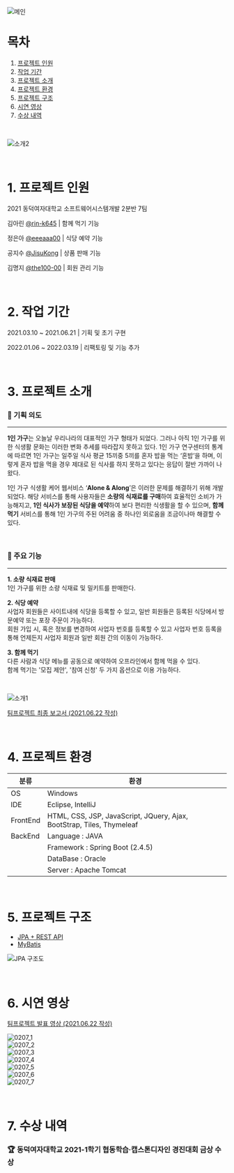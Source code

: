 ![메인](https://user-images.githubusercontent.com/71439771/158016573-3850c186-9b09-43f8-b3ce-43d014567c6d.png)

# 목차  

1. [프로젝트 인원](#1-프로젝트-인원)
2. [작업 기간](#2-작업-기간)
3. [프로젝트 소개](#3-프로젝트-소개)
4. [프로젝트 환경](#4-프로젝트-환경)
5. [프로젝트 구조](#5-프로젝트-구조)
6. [시연 영상](#6-시연-영상)
7. [수상 내역](#7-수상-내역)  

&nbsp;   

![소개2](https://user-images.githubusercontent.com/71439771/156992754-49115883-ca01-495f-89ae-63d1fc269525.png)  
  
&nbsp;   

# 1. 프로젝트 인원

2021 동덕여자대학교 소프트웨어시스템개발 2분반 7팀

김아린 [@rin-k645](https://github.com/rin-k645) | 함께 먹기 기능  

정은아 [@eeeaaa00](https://github.com/eeeaaa00) | 식당 예약 기능  

공지수 [@JisuKong](https://github.com/JisuKong) | 상품 판매 기능

김명지 [@the100-00](https://github.com/the100-00) | 회원 관리 기능  

&nbsp;   


# 2. 작업 기간

2021.03.10 ~ 2021.06.21  | 기획 및 초기 구현

2022.01.06 ~ 2022.03.19 | 리팩토링 및 기능 추가

&nbsp;   

# 3. 프로젝트 소개

### 🎯 기획 의도

---

**1인 가구**는 오늘날 우리나라의 대표적인 가구 형태가 되었다. 그러나 아직 1인 가구를 위한 식생활 문화는 이러한 변화 추세를 따라잡지 못하고 있다. 1인 가구 연구센터의 통계에 따르면 1인 가구는 일주일 식사 평균 15끼중 5끼를 혼자 밥을 먹는 ‘혼밥’을 하며, 이렇게 혼자 밥을 먹을 경우 제대로 된 식사를 하지 못하고 있다는 응답이 절반 가까이 나왔다.

1인 가구 식생활 케어 웹서비스 ‘**Alone & Along**’은 이러한 문제를 해결하기 위해 개발되었다.
해당 서비스를 통해 사용자들은 **소량의 식재료를 구매**하여 효율적인 소비가 가능해지고, **1인 식사가 보장된 식당을 예약**하여 보다 편리한 식생활을 할 수 있으며, **함께 먹기** 서비스를 통해 1인 가구의 주된 어려움 중 하나인 외로움을 조금이나마 해결할 수 있다.   

&nbsp; 

### 🔎 주요 기능

---

**1. 소량 식재료 판매**  
1인 가구를 위한 소량 식재료 및 밀키트를 판매한다.

**2. 식당 예약**  
사업자 회원들은 사이트내에 식당을 등록할 수 있고, 일반 회원들은 등록된 식당에서 방문예약 또는 포장 주문이 가능하다.  
회원 가입 시, 혹은 정보를 변경하여 사업자 번호를 등록할 수 있고 사업자 번호 등록을 통해 언제든지 사업자 회원과 일반 회원 간의 이동이 가능하다.

**3.  함께 먹기**  
다른 사람과 식당 메뉴를 공동으로 예약하여 오프라인에서 함께 먹을 수 있다.  
함께 먹기는 '모집 제안', '참여 신청' 두 가지 옵션으로 이용 가능하다.  

&nbsp; 

![소개1](https://user-images.githubusercontent.com/71439771/156991491-f2475ca0-5be2-4596-9fa7-9a5f6b6fedde.png)  

[팀프로젝트 최종 보고서 (2021.06.22 작성)](https://drive.google.com/file/d/1Jk8T37c7n_V_fmBgnRUGqG7jNKbz6_Sj/view?usp=sharing)

&nbsp;  

# 4. 프로젝트 환경

| 분류 | 환경 |
| --- | --- |
| OS | Windows |
| IDE | Eclipse, IntelliJ |
| FrontEnd | HTML, CSS, JSP, JavaScript, JQuery, Ajax, BootStrap, Tiles, Thymeleaf |
| BackEnd | Language : JAVA |
|  | Framework : Spring Boot (2.4.5) |
|  | DataBase : Oracle  |
|  | Server : Apache Tomcat |

&nbsp;   

# 5. 프로젝트 구조

- [JPA + REST API](https://github.com/AloneAlong-SSD0207/AloneAlong/tree/jpa)
- [MyBatis](https://github.com/AloneAlong-SSD0207/AloneAlong/tree/mybatis)

![JPA 구조도](https://user-images.githubusercontent.com/71439771/158018613-7f197ee5-cba7-43fa-b349-f7c2691125eb.PNG)

&nbsp;   


# 6. 시연 영상

[팀프로젝트 발표 영상 (2021.06.22 작성)](https://drive.google.com/file/d/1h3O4Xvq12XFcQDtThrnJJLTRAVrlumPX/view?usp=sharing)

![0207_1](https://user-images.githubusercontent.com/71439771/158016182-631bc249-7e07-4901-8ffd-eb3087508607.gif)  
![0207_2](https://user-images.githubusercontent.com/71439771/158016208-b3a340e7-8870-478f-a6c9-f7effbe17cb5.gif)  
![0207_3](https://user-images.githubusercontent.com/71439771/158016244-53aa08b0-3ad7-4e52-9d12-215d358e20f3.gif)  
![0207_4](https://user-images.githubusercontent.com/71439771/158016246-7e8bc767-0a9b-48ab-ba56-94388b210fa8.gif)  
![0207_5](https://user-images.githubusercontent.com/71439771/158016251-009a57c2-ec31-4d36-9459-d4c5eb0551e6.gif)  
![0207_6](https://user-images.githubusercontent.com/71439771/158016253-91e39503-f642-4e4d-8be5-ca2f6e82e578.gif)  
![0207_7](https://user-images.githubusercontent.com/71439771/158016254-74081a0d-a58d-4d8f-8c94-0863b0dab9dc.gif)  

&nbsp;   


# 7. 수상 내역

### 🏆 동덕여자대학교 2021-1학기 협동학습·캡스톤디자인 경진대회 금상 수상

&nbsp;   
